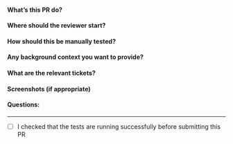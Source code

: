 #### What’s this PR do?  

#### Where should the reviewer start?  

#### How should this be manually tested?  

#### Any background context you want to provide?  

#### What are the relevant tickets?  

#### Screenshots (if appropriate)  

#### Questions:  

--------
- [ ] I checked that the tests are running successfully before submitting this PR
